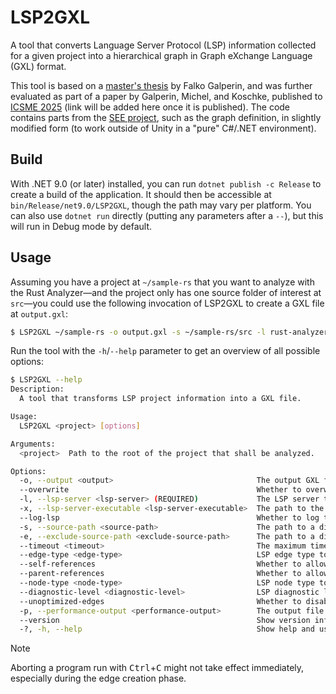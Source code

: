 # LSP2GXL

A tool that converts Language Server Protocol (LSP) information collected for a given project into a hierarchical graph in Graph eXchange Language (GXL) format.

This tool is based on a [master's thesis](https://falko.de/masterthesis.pdf) by Falko Galperin, and was further evaluated as part of a paper by Galperin, Michel, and Koschke, published to [ICSME 2025](https://conf.researchr.org/home/icsme-2025) (link will be added here once it is published).
The code contains parts from the [SEE project](https://github.com/uni-bremen-agst/SEE), such as the graph definition, in slightly modified form (to work outside of Unity in a "pure" C#/.NET environment).

## Build

With .NET 9.0 (or later) installed, you can run `dotnet publish -c Release` to create a build of the application. It should then be accessible at `bin/Release/net9.0/LSP2GXL`, though the path may vary per platform.
You can also use `dotnet run` directly (putting any parameters after a `--`), but this will run in Debug mode by default.

## Usage

Assuming you have a project at `~/sample-rs` that you want to analyze with the Rust Analyzer—and the project only has one source folder of interest at `src`—you could use the following invocation of LSP2GXL to create a GXL file at `output.gxl`:

```bash
$ LSP2GXL ~/sample-rs -o output.gxl -s ~/sample-rs/src -l rust-analyzer
```

Run the tool with the `-h`/`--help` parameter to get an overview of all possible options:

```bash
$ LSP2GXL --help
Description:
  A tool that transforms LSP project information into a GXL file.

Usage:
  LSP2GXL <project> [options]

Arguments:
  <project>  Path to the root of the project that shall be analyzed.

Options:
  -o, --output <output>                                The output GXL file to write to. If not given, the output graph will be discarded.
  --overwrite                                          Whether to overwrite the output file if it already exists.
  -l, --lsp-server <lsp-server> (REQUIRED)             The LSP server to use.
  -x, --lsp-server-executable <lsp-server-executable>  The path to the executable of the LSP server. Note that the given server must match the configured language server.
  --log-lsp                                            Whether to log the raw LSP input and output to a temporary file at /tmp/.
  -s, --source-path <source-path>                      The path to a directory (under the project root) whose contents shall be analyzed. If this is not given, we will query the whole project root.
  -e, --exclude-source-path <exclude-source-path>      The path to a directory (under the project root) whose contents shall NOT be analyzed.
  --timeout <timeout>                                  The maximum time in seconds to wait for the LSP server to respond to any given query. [default: 10]
  --edge-type <edge-type>                              LSP edge type to include in the import. [default: TypeDefinition, Implementation, Reference, Call, Extend]
  --self-references                                    Whether to allow self-references in the generated graph.
  --parent-references                                  Whether to allow references from an element to its direct parent in the generated graph.
  --node-type <node-type>                              LSP node type to include in the import. [default: All]
  --diagnostic-level <diagnostic-level>                LSP diagnostic level to include in the import. [default: All]
  --unoptimized-edges                                  Whether to disable the optimized (kd-tree based) edge connection algorithm.
  -p, --performance-output <performance-output>        The output file to write CSV performance information to. Must not exist yet. [default: performance.csv]
  --version                                            Show version information
  -?, -h, --help                                       Show help and usage information
```

> [!NOTE]
> Aborting a program run with <kbd>Ctrl</kbd>+<kbd>C</kbd> might not take effect immediately, especially during the edge creation phase.
